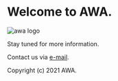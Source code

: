 # Welcome to AWA.

![awa logo](https://avatars3.githubusercontent.com/u/75868412?s=200&v=4)

Stay tuned for more information.

Contact us via [e-mail](mailto:info@awa.network).

Copyright (c) 2021 AWA.
